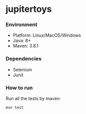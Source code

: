 # jupitertoys

### Environment

- Platform: Linux/MacOS/Windows
- Java: 8+
- Maven: 3.8.1

### Dependencies

- Selenium
- Junit

### How to run

Run all the tests by maven:
```
mvn test

```